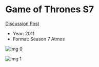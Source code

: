 # Game of Thrones S7

[Discussion Post](https://www.avsforum.com/threads/bass-eq-for-filtered-movies.2995212/post-57719272)

* Year: 2011
* Format: Season 7 Atmos

![img 0](https://i.imgur.com/TKfMxl8.jpg)

![img 1](https://i.imgur.com/heVLUHT.png)


